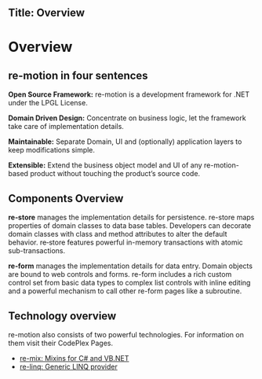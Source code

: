 Title: Overview
---
# Overview

## re-motion in four sentences

**Open Source Framework:** re-motion is a development framework for .NET under the LPGL License.

**Domain Driven Design:** Concentrate on business logic, let the framework take care of implementation details.

**Maintainable:** Separate Domain, UI and (optionally) application layers to keep modifications simple.

**Extensible:** Extend the business object model and UI of any re-motion-based product without touching the product’s source code.

## Components Overview

**re‑store** manages the implementation details for persistence. re-store maps properties of domain classes to data base tables. Developers can decorate domain classes with class and method attributes to alter the default behavior. re‑store features powerful in-memory transactions with atomic sub-transactions.

**re‑form** manages the implementation details for data entry. Domain objects are bound to web controls and forms. re-form includes a rich custom control set from basic data types to complex list controls with inline editing and a powerful mechanism to call other re-form pages like a subroutine.

## Technology overview

re-motion also consists of two powerful technologies. For information on them visit their CodePlex Pages.

* [re-mix: Mixins for C# and VB.NET](https://github.com/re-motion/Remix)
* [re-linq: Generic LINQ provider](https://github.com/re-motion/Relinq)

